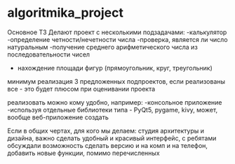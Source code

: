 # algoritmika_project
Основное ТЗ
Делают проект с несколькими подзадачами:
-калькулятор
-определение четности/нечетности числа
-проверка, является ли число натуральным
-получение среднего арифметического числа из последовательности чисел
- нахождение площади фигур (прямоугольник, круг, треугольник)

минимум реализация 3 предложенных подпроектов, если реализованы все - это будет плюсом при оценивании проекта

реализовать можно кому удобно, например:
-консольное приложение
-используя отдельные библиотеки типа - PyQt5, pygame, kivy, может, вообще веб-приложение создать

Если в общих чертах, для кого мы делаем: студия архитектуры и дизайна, важно сделать удобный и красивый интерфейс, с ребятами обсуждали возможность сделать версию и на комп и на телефон, добавить новые функции, помимо перечисленных
